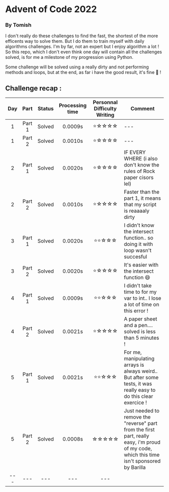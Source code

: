 # Advent of Code 2022
### By Tomish

I don't really do these challenges to find the fast, the shortest of the more efficents way to solve them. But I do them to train myself with daily algorithms challenges. 
I'm by far, not an expert but I enjoy algorithm a lot ! So this repo, which I don't even think one day will contain all the challenges solved, is for me a milestone of my progression using Python.

Some challenge will be solved using a really dirty and not performing methods and loops, but at the end, as far i have the good result, it's fine 🎄 ! 

## Challenge recap :

| Day | Part|  Status | Processing time | Personnal Difficulty Writing | Comment |
|:---:|:---:|:---:|:---:|:---:| ---- |
| 1 | Part 1 | Solved | 0.0009s | ⭐☆☆☆☆| --- | 
| 1 | Part 2 | Solved | 0.0010s | ⭐☆☆☆☆| --- | 
| 2 | Part 1 | Solved | 0.0020s | ⭐☆☆☆☆ | IF EVERY WHERE (i also don't know the rules of Rock paper cisors lel) |
| 2 | Part 2 | Solved | 0.0010s | ⭐☆☆☆☆ | Faster than the part 1, it means that my script is reaaaaly dirty
| 3 | Part 1 | Solved | 0.0020s | ⭐⭐☆☆☆ | I didn't know the intersect function.. so doing it with loop wasn't succesful
| 3 | Part 2 | Solved | 0.0020s | ⭐☆☆☆☆ | It's easier with the intersect function 😄
| 4 | Part 1 | Solved | 0.0009s | ⭐⭐☆☆☆ | I didn't take time to for my var to int.. I lose a lot of time on this error !
| 4 | Part 2 | Solved | 0.0021s | ⭐☆☆☆☆ | A paper sheet and a pen.... solved is less than 5 minutes !
| 5 | Part 1 | Solved | 0.0021s | ⭐⭐☆☆☆ | For me, manipulating arrays is always weird.. But after some tests, it was really easy to do this clear exercice !
| 5 | Part 2 | Solved | 0.0008s | ☆☆☆☆☆ | Just needed to remove the "reverse" part from the first part, really easy, i'm proud of my code, which this time isn't sponsored by Barilla
| --- | --- | --- | --- | --- |

